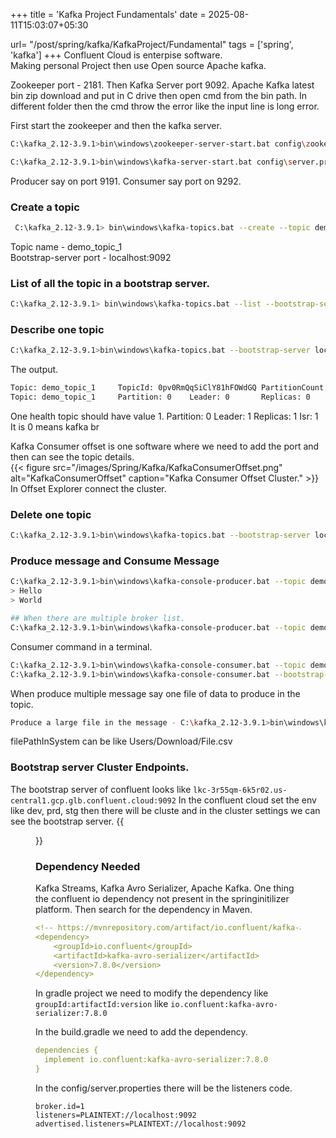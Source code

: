+++
title = 'Kafka Project Fundamentals'
date = 2025-08-11T15:03:07+05:30

url= "/post/spring/kafka/KafkaProject/Fundamental"
tags = ['spring', 'kafka']
+++
Confluent Cloud is enterpise software.  
Making personal Project then use Open source Apache kafka.

Zookeeper port - 2181. Then Kafka Server port 9092.
Apache Kafka latest bin zip download and put in C drive then open cmd from the bin path. In different folder then the cmd throw the error like the input line is long error.  


First start the zookeeper and then the kafka server.
```bash
C:\kafka_2.12-3.9.1>bin\windows\zookeeper-server-start.bat config\zookeeper.properties

C:\kafka_2.12-3.9.1>bin\windows\kafka-server-start.bat config\server.properties
```
Producer say on port 9191.
Consumer say port on 9292.
### __Create a topic__
```bash
 C:\kafka_2.12-3.9.1> bin\windows\kafka-topics.bat --create --topic demo_topic_1 --bootstrap-server localhost:9092 --partitions 3 --replication-factor 1
```
Topic name - demo_topic_1  
Bootstrap-server port - localhost:9092
### __List of all the topic in a bootstrap server.__
```bash
C:\kafka_2.12-3.9.1> bin\windows\kafka-topics.bat --list --bootstrap-server localhost:9092
```
### __Describe one topic__
```bash
C:\kafka_2.12-3.9.1>bin\windows\kafka-topics.bat --bootstrap-server localhost:9092 --describe --topic demo_topic_1
```
The output.
```bash
Topic: demo_topic_1     TopicId: 0pv0RmQqSiClY81hFOWdGQ PartitionCount: 1       ReplicationFactor: 1    Configs:
Topic: demo_topic_1     Partition: 0    Leader: 0       Replicas: 0     Isr: 0  Elr: N/A        LastKnownElr: N/A
```

One health topic should have value 1.
Partition: 0    Leader: 1    Replicas: 1    Isr: 1
It is 0 means kafka br

Kafka Consumer offset is one software where we need to add the port and then can see the topic details.  
{{< figure src="/images/Spring/Kafka/KafkaConsumerOffset.png" alt="KafkaConsumerOffset" caption="Kafka Consumer Offset Cluster." >}}  
In Offset Explorer connect the cluster.


### __Delete one topic__
```bash
C:\kafka_2.12-3.9.1>bin\windows\kafka-topics.bat --bootstrap-server localhost:9092 --delete --topic topic-Name
```

### __Produce message and Consume Message__

```bash
C:\kafka_2.12-3.9.1>bin\windows\kafka-console-producer.bat --topic demo_topic_1 --bootstrap-server localhost:9092
> Hello
> World

## When there are multiple broker list.
C:\kafka_2.12-3.9.1>bin\windows\kafka-console-producer.bat --topic demo_topic_1 --bootstrap-server broker1:9092,broker2:9092,broker3:9092
```

Consumer command in a terminal.
```bash
C:\kafka_2.12-3.9.1>bin\windows\kafka-console-consumer.bat --topic demo_topic_1 --bootstrap-server localhost:9092 --from-beginning
C:\kafka_2.12-3.9.1>bin\windows\kafka-console-consumer.bat --bootstrap-server localhost:9092 --topic TOPIC_A --partition 0 --from-beginning
```

When produce multiple message say one file of data to produce in the topic.
```bash
Produce a large file in the message - C:\kafka_2.12-3.9.1>bin\windows\kafka-console-producer.bat --topic demo_topic_1 --bootstrap-server localhost:9092 <filePathInSystem>
```
filePathInSystem can be like Users/Download/File.csv

### __Bootstrap server Cluster Endpoints.__
The bootstrap server of confluent looks like `lkc-3r55qm-6k5r02.us-central1.gcp.glb.confluent.cloud:9092` 
In the confluent cloud set the env like dev, prd, stg then there will be cluste and in the cluster settings we can see the bootstrap server.
{{<figure src="/images/Spring/Kafka/Cluster.png" alt="Cluster" caption="Cluster." >}}  

### __Dependency Needed__
Kafka Streams, Kafka Avro Serializer, Apache Kafka.
One thing the confluent io dependency not present in the springinitilizer platform. Then search for the dependency in Maven.
```yaml
<!-- https://mvnrepository.com/artifact/io.confluent/kafka-avro-serializer -->
<dependency>
    <groupId>io.confluent</groupId>
    <artifactId>kafka-avro-serializer</artifactId>
    <version>7.8.0</version>
</dependency>
```

In gradle project we need to modify the dependency like `groupId:artifactId:version` like `io.confluent:kafka-avro-serializer:7.8.0` 

In the build.gradle we need to add the dependency.
```yaml
dependencies {
  implement io.confluent:kafka-avro-serializer:7.8.0
}
```
In the config/server.properties there will be the listeners code.
```
broker.id=1
listeners=PLAINTEXT://localhost:9092
advertised.listeners=PLAINTEXT://localhost:9092
```